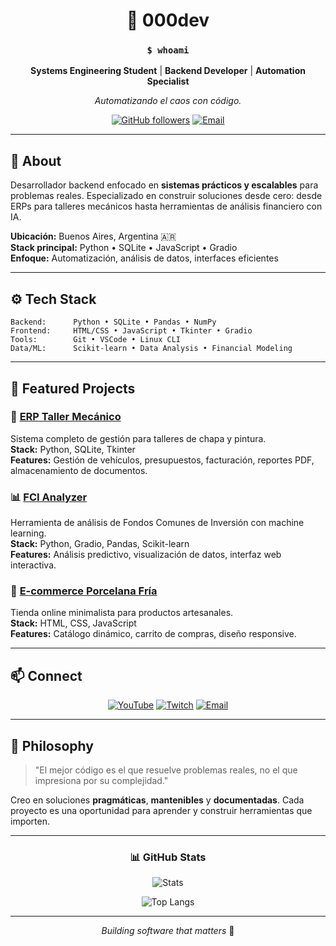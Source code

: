 <div align="center">

# 🖤 000dev

### `$ whoami`
**Systems Engineering Student** | **Backend Developer** | **Automation Specialist**

*Automatizando el caos con código.*

[![GitHub followers](https://img.shields.io/github/followers/keidiki000?style=flat-square&logo=github&logoColor=white&labelColor=1a1a1a&color=404040)](https://github.com/keidiki000)
[![Email](https://img.shields.io/badge/contact-keidiki000@gmail.com-404040?style=flat-square&logo=gmail&logoColor=white&labelColor=1a1a1a)](mailto:contact.keidiki000@gmail.com)

</div>

---

## 📡 About

Desarrollador backend enfocado en **sistemas prácticos y escalables** para problemas reales. Especializado en construir soluciones desde cero: desde ERPs para talleres mecánicos hasta herramientas de análisis financiero con IA.

**Ubicación:** Buenos Aires, Argentina 🇦🇷  
**Stack principal:** Python • SQLite • JavaScript • Gradio  
**Enfoque:** Automatización, análisis de datos, interfaces eficientes

---

## ⚙️ Tech Stack
```text
Backend:      Python • SQLite • Pandas • NumPy
Frontend:     HTML/CSS • JavaScript • Tkinter • Gradio
Tools:        Git • VSCode • Linux CLI
Data/ML:      Scikit-learn • Data Analysis • Financial Modeling
```

---

## 🔧 Featured Projects

### 🚗 [ERP Taller Mecánico](https://github.com/keidiki000/erp-taller)
Sistema completo de gestión para talleres de chapa y pintura.  
**Stack:** Python, SQLite, Tkinter  
**Features:** Gestión de vehículos, presupuestos, facturación, reportes PDF, almacenamiento de documentos.

### 📊 [FCI Analyzer](https://github.com/keidiki000/fci-analyzer)
Herramienta de análisis de Fondos Comunes de Inversión con machine learning.  
**Stack:** Python, Gradio, Pandas, Scikit-learn  
**Features:** Análisis predictivo, visualización de datos, interfaz web interactiva.

### 🛒 [E-commerce Porcelana Fría](https://github.com/keidiki000/ecommerce-porcelana)
Tienda online minimalista para productos artesanales.  
**Stack:** HTML, CSS, JavaScript  
**Features:** Catálogo dinámico, carrito de compras, diseño responsive.

---

## 📫 Connect

<div align="center">

[![YouTube](https://img.shields.io/badge/@000dev-FF0000?style=for-the-badge&logo=youtube&logoColor=white)](https://youtube.com/@000dev)
[![Twitch](https://img.shields.io/badge/@keidiki000-9146FF?style=for-the-badge&logo=twitch&logoColor=white)](https://twitch.tv/keidiki000)
[![Email](https://img.shields.io/badge/Email-D14836?style=for-the-badge&logo=gmail&logoColor=white)](mailto:contact.keidiki000@gmail.com)

</div>

---

## 💭 Philosophy

> "El mejor código es el que resuelve problemas reales, no el que impresiona por su complejidad."

Creo en soluciones **pragmáticas**, **mantenibles** y **documentadas**. Cada proyecto es una oportunidad para aprender y construir herramientas que importen.

---

<div align="center">

### 📊 GitHub Stats

![Stats](https://github-readme-stats.vercel.app/api?username=keidiki000&show_icons=true&theme=dark&hide_border=true&bg_color=0d1117&title_color=ffffff&icon_color=404040&text_color=c9d1d9)

![Top Langs](https://github-readme-stats.vercel.app/api/top-langs/?username=keidiki000&layout=compact&theme=dark&hide_border=true&bg_color=0d1117&title_color=ffffff&text_color=c9d1d9)

</div>

---

<div align="center">

*Building software that matters* 🖤

</div>